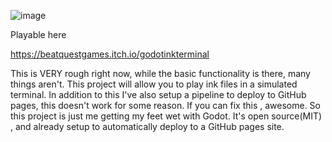 ![image](https://user-images.githubusercontent.com/5963586/181391502-ca72fdf8-8582-4b26-b3b6-054142f2cb0a.png)


Playable here

https://beatquestgames.itch.io/godotinkterminal

This is VERY rough right now, while the basic functionality is there,  many things aren't. 
This project will allow you to play ink files in a simulated terminal. 
In addition to this I've also setup a pipeline to deploy to GitHub pages, this doesn't work for some reason. 
If you can fix this , awesome. 
So this project is just me getting my feet wet with Godot. 
It's open source(MIT) , and already setup to automatically deploy to a GitHub pages site.




